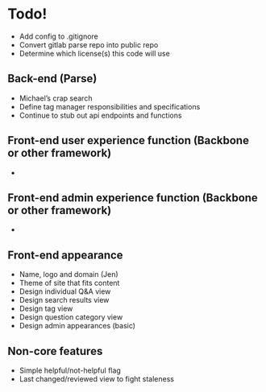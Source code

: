 # Todo!
+ Add config to .gitignore
+ Convert gitlab parse repo into public repo
+ Determine which license(s) this code will use

## Back-end (Parse)
+ Michael’s crap search
+ Define tag manager responsibilities and specifications
+ Continue to stub out api endpoints and functions

## Front-end user experience function (Backbone or other framework)
+ 

## Front-end admin experience function (Backbone or other framework)
+ 

## Front-end appearance
+ Name, logo and domain (Jen)
+ Theme of site that fits content
+ Design individual Q&A view
+ Design search results view
+ Design tag view
+ Design question category view
+ Design admin appearances (basic)

## Non-core features
+ Simple helpful/not-helpful flag
+ Last changed/reviewed view to fight staleness
